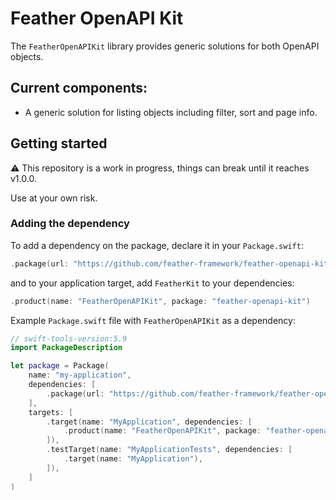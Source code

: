 # Feather OpenAPI Kit

The `FeatherOpenAPIKit` library provides generic solutions for both OpenAPI objects.

## Current components:

- A generic solution for listing objects including filter, sort and page info.

## Getting started

⚠️ This repository is a work in progress, things can break until it reaches v1.0.0. 

Use at your own risk.

### Adding the dependency

To add a dependency on the package, declare it in your `Package.swift`:

```swift
.package(url: "https://github.com/feather-framework/feather-openapi-kit", .upToNextMinor(from: "0.2.0")),
```

and to your application target, add `FeatherKit` to your dependencies:

```swift
.product(name: "FeatherOpenAPIKit", package: "feather-openapi-kit")
```

Example `Package.swift` file with `FeatherOpenAPIKit` as a dependency:

```swift
// swift-tools-version:5.9
import PackageDescription

let package = Package(
    name: "my-application",
    dependencies: [
        .package(url: "https://github.com/feather-framework/feather-openapi-kit", .upToNextMinor(from: "0.2.0")),
    ],
    targets: [
        .target(name: "MyApplication", dependencies: [
            .product(name: "FeatherOpenAPIKit", package: "feather-openapi-kit")
        ]),
        .testTarget(name: "MyApplicationTests", dependencies: [
            .target(name: "MyApplication"),
        ]),
    ]
)
```

